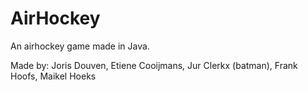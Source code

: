 AirHockey
=========

An airhockey game made in Java.

Made by:
Joris Douven,
Etiene Cooijmans,
Jur Clerkx (batman),
Frank Hoofs,
Maikel Hoeks
